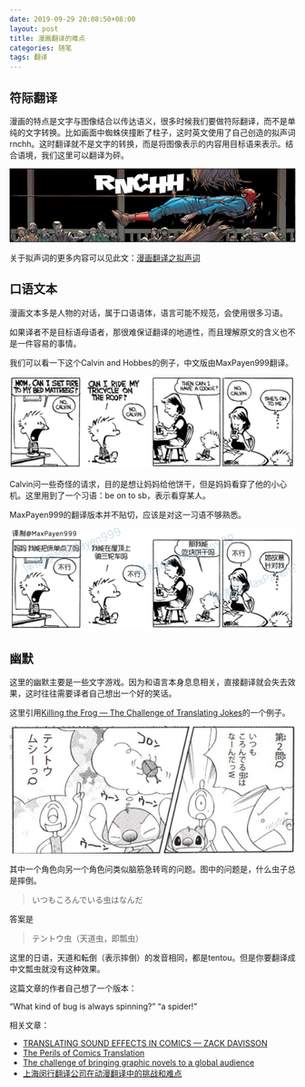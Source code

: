 ```yaml
---
date: 2019-09-29 20:08:50+08:00
layout: post
title: 漫画翻译的难点
categories: 随笔
tags: 翻译
---
```


## 符际翻译

漫画的特点是文字与图像结合以传达语义，很多时候我们要做符际翻译，而不是单纯的文字转换。比如画面中蜘蛛侠撞断了柱子，这时英文使用了自己创造的拟声词rnchh。这时翻译就不是文字的转换，而是将图像表示的内容用目标语来表示。结合语境，我们这里可以翻译为砰。

![](/album/comics/rnchh.png)

关于拟声词的更多内容可以见此文：[漫画翻译之拟声词](/comics-translation-sound-effects-words/)

## 口语文本

漫画文本多是人物的对话，属于口语语体，语言可能不规范，会使用很多习语。

如果译者不是目标语母语者，那很难保证翻译的地道性，而且理解原文的含义也不是一件容易的事情。

我们可以看一下这个Calvin and Hobbes的例子，中文版由MaxPayen999翻译。

![](/album/comics/on_to_sb.jpg)
		
Calvin问一些奇怪的请求，目的是想让妈妈给他饼干，但是妈妈看穿了他的小心机。这里用到了一个习语：be on to sb，表示看穿某人。
		
MaxPayen999的翻译版本并不贴切，应该是对这一习语不够熟悉。
		
![](/album/comics/on_to_sb_cn.jpg)

## 幽默

这里的幽默主要是一些文字游戏。因为和语言本身息息相关，直接翻译就会失去效果，这时往往需要译者自己想出一个好的笑话。

这里引用[Killing the Frog — The Challenge of Translating Jokes](https://medium.com/@jasonmuell/killing-the-frog-the-challenge-of-translating-humor-3e70614c2a75)的一个例子。

![](/album/comics/joke.jpg)

其中一个角色向另一个角色问类似脑筋急转弯的问题。图中的问题是，什么虫子总是摔倒。

> いつもころんでいる虫はなんだ

答案是

> テントウ虫（天道虫，即瓢虫）

这里的日语，天道和転倒（表示摔倒）的发音相同，都是tentou。但是你要翻译成中文瓢虫就没有这种效果。

这篇文章的作者自己想了一个版本：

“What kind of bug is always spinning?” “a spider!”

相关文章：

* [TRANSLATING SOUND EFFECTS IN COMICS — ZACK DAVISSON](https://glli-us.org/2018/05/22/translating-sound-effects-in-comics-zack-davisson/)
* [The Perils of Comics Translation](http://zuzelandthefox.com/2015/03/10/the-perils-of-comics-translation/
)
* [The challenge of bringing graphic novels to a global audience](https://atc.org.uk/the-challenge-of-bringing-graphic-novels-to-a-global-audience/)
* [上海闵行翻译公司在动漫翻译中的挑战和难点 ](https://mih.landeservice.cn/fyxs/27378.html)


